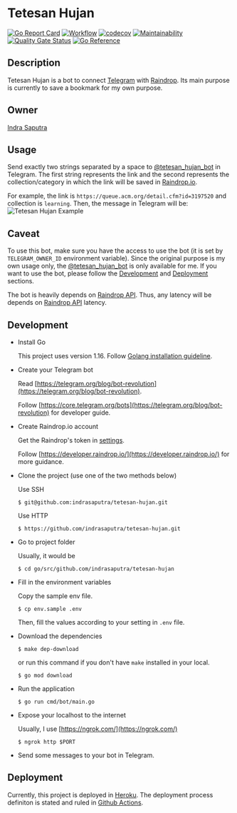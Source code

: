 # Tetesan Hujan

[![Go Report Card](https://goreportcard.com/badge/github.com/indrasaputra/tetesan-hujan)](https://goreportcard.com/report/github.com/indrasaputra/tetesan-hujan)
[![Workflow](https://github.com/indrasaputra/tetesan-hujan/workflows/Test/badge.svg)](https://github.com/indrasaputra/tetesan-hujan/actions)
[![codecov](https://codecov.io/gh/indrasaputra/tetesan-hujan/branch/main/graph/badge.svg?token=R17RPYS094)](https://codecov.io/gh/indrasaputra/tetesan-hujan)
[![Maintainability](https://api.codeclimate.com/v1/badges/e2e45026960fb8cf7725/maintainability)](https://codeclimate.com/github/indrasaputra/tetesan-hujan/maintainability)
[![Quality Gate Status](https://sonarcloud.io/api/project_badges/measure?project=indrasaputra_tetesan-hujan&metric=alert_status)](https://sonarcloud.io/dashboard?id=indrasaputra_tetesan-hujan)
[![Go Reference](https://pkg.go.dev/badge/github.com/indrasaputra/tetesan-hujan.svg)](https://pkg.go.dev/github.com/indrasaputra/tetesan-hujan)

## Description

Tetesan Hujan is a bot to connect [Telegram](https://telegram.org/) with [Raindrop](https://raindrop.io/).
Its main purpose is currently to save a bookmark for my own purpose.

## Owner

[Indra Saputra](https://github.com/indrasaputra)

## Usage

Send exactly two strings separated by a space to [@tetesan_hujan_bot](t.me/tetesan_hujan_bot) in Telegram.
The first string represents the link and the second represents the collection/category in which the link will be saved in [Raindrop.io](https://raindrop.io/).

For example, the link is `https://queue.acm.org/detail.cfm?id=3197520` and collection is `learning`. Then, the message in Telegram will be:
![Tetesan Hujan Example](https://user-images.githubusercontent.com/4661221/110271587-efffc380-7ffa-11eb-830c-2b18d62133b5.png)

## Caveat

To use this bot, make sure you have the access to use the bot (it is set by `TELEGRAM_OWNER_ID` environment variable).
Since the original purpose is my own usage only, the [@tetesan_hujan_bot](t.me/tetesan_hujan_bot) is only available for me.
If you want to use the bot, please follow the [Development](#development) and [Deployment](#deployment) sections.

The bot is heavily depends on [Raindrop API](https://developer.raindrop.io/).
Thus, any latency will be depends on [Raindrop API](https://developer.raindrop.io/) latency.

## Development

- Install Go

    This project uses version 1.16. Follow [Golang installation guideline](https://golang.org/doc/install).

- Create your Telegram bot

    Read [https://telegram.org/blog/bot-revolution](https://telegram.org/blog/bot-revolution).

    Follow [https://core.telegram.org/bots](https://telegram.org/blog/bot-revolution) for developer guide.

- Create Raindrop.io account

    Get the Raindrop's token in [settings](https://app.raindrop.io/settings/integrations).

    Follow [https://developer.raindrop.io/](https://developer.raindrop.io/) for more guidance.

- Clone the project (use one of the two methods below)

    Use SSH
    ```
    $ git@github.com:indrasaputra/tetesan-hujan.git
    ```
    
    Use HTTP
    ```
    $ https://github.com/indrasaputra/tetesan-hujan.git
    ```

- Go to project folder

    Usually, it would be
    ```
    $ cd go/src/github.com/indrasaputra/tetesan-hujan
    ```

- Fill in the environment variables

    Copy the sample env file.
    ```
    $ cp env.sample .env
    ```
    Then, fill the values according to your setting in `.env` file.

- Download the dependencies

    ```
    $ make dep-download
    ```
    or run this command if you don't have `make` installed in your local.
    ```
    $ go mod download 
    ```

- Run the application

    ```
    $ go run cmd/bot/main.go
    ```

- Expose your localhost to the internet

    Usually, I use [https://ngrok.com/](https://ngrok.com/)
    ```
    $ ngrok http $PORT
    ```

- Send some messages to your bot in Telegram.

## Deployment

Currently, this project is deployed in [Heroku](https://www.heroku.com/).
The deployment process definiton is stated and ruled in [Github Actions](https://github.com/indrasaputra/tetesan-hujan/blob/main/.github/workflows/test-and-deploy.yml).